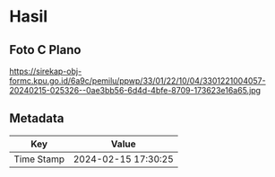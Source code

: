 # Hasil

## Foto C Plano

https://sirekap-obj-formc.kpu.go.id/6a9c/pemilu/ppwp/33/01/22/10/04/3301221004057-20240215-025326--0ae3bb56-6d4d-4bfe-8709-173623e16a65.jpg


## Metadata

| Key        | Value               |
| ---------- | ------------------- |
| Time Stamp | 2024-02-15 17:30:25 |



